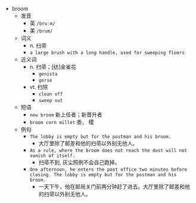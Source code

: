 - broom
  - 发音
    - 英 `/bruːm/`
    - 美 `/brum/`
  - 词义
    - n. 扫帚
    - `a large brush with a long handle, used for sweeping floors`
  - 近义词
    - n. 扫帚；[纺]金雀花
      - `genista`
      - `gorse`
    - vt. 扫除
      - `clean off`
      - `sweep out`
  - 短语
    - `new broom` 新上任者；新晋升者 
    - `broom corn millet` 黍， 稷 
  - 例句
    - `The lobby is empty but for the postman and his broom.`
      - 大厅里除了邮差和他的扫帚以外别无他人。
    - `As a rule, where the broom does not reach the dust will not vanish of itself.`
      - 扫帚不到, 灰尘照例不会自己跑掉。
    - `One afternoon, he enters the post office two minutes before closing. The lobby is empty but for the postman and his broom.`
      - 一天下午，他在邮局关门前两分钟赶了进去。大厅里除了邮差和他的扫帚以外别无他人。

